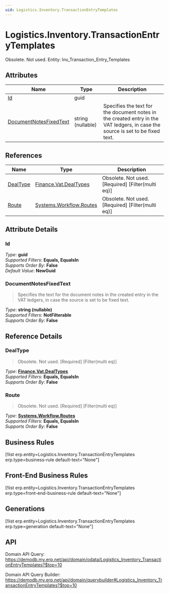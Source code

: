 ```yaml
---
uid: Logistics.Inventory.TransactionEntryTemplates
---
```

# Logistics.Inventory.TransactionEntryTemplates

Obsolete. Not used. Entity: Inv_Transaction_Entry_Templates

## Attributes

| Name | Type | Description |
| ---- | ---- | --- |
| [Id](Logistics.Inventory.TransactionEntryTemplates.md#Id) | guid |  
| [DocumentNotesFixedText](Logistics.Inventory.TransactionEntryTemplates.md#DocumentNotesFixedText) | string (nullable) | Specifies the text for the document notes in the created entry in the VAT ledgers, in case the source is set to be fixed text. 

## References

| Name | Type | Description |
| ---- | ---- | --- |
| [DealType](Logistics.Inventory.TransactionEntryTemplates.md#DealType) | [Finance.Vat.DealTypes](Finance.Vat.DealTypes.md) | Obsolete. Not used. [Required] [Filter(multi eq)] |
| [Route](Logistics.Inventory.TransactionEntryTemplates.md#Route) | [Systems.Workflow.Routes](Systems.Workflow.Routes.md) | Obsolete. Not used. [Required] [Filter(multi eq)] |


## Attribute Details

### Id

_Type_: **guid**  
_Supported Filters_: **Equals, EqualsIn**  
_Supports Order By_: **False**  
_Default Value_: **NewGuid**  

### DocumentNotesFixedText

> Specifies the text for the document notes in the created entry in the VAT ledgers, in case the source is set to be fixed text.

_Type_: **string (nullable)**  
_Supported Filters_: **NotFilterable**  
_Supports Order By_: **False**  


## Reference Details

### DealType

> Obsolete. Not used. [Required] [Filter(multi eq)]

_Type_: **[Finance.Vat.DealTypes](Finance.Vat.DealTypes.md)**  
_Supported Filters_: **Equals, EqualsIn**  
_Supports Order By_: **False**  

### Route

> Obsolete. Not used. [Required] [Filter(multi eq)]

_Type_: **[Systems.Workflow.Routes](Systems.Workflow.Routes.md)**  
_Supported Filters_: **Equals, EqualsIn**  
_Supports Order By_: **False**  



## Business Rules

[!list erp.entity=Logistics.Inventory.TransactionEntryTemplates erp.type=business-rule default-text="None"]

## Front-End Business Rules

[!list erp.entity=Logistics.Inventory.TransactionEntryTemplates erp.type=front-end-business-rule default-text="None"]

## Generations

[!list erp.entity=Logistics.Inventory.TransactionEntryTemplates erp.type=generation default-text="None"]

## API

Domain API Query:
<https://demodb.my.erp.net/api/domain/odata/Logistics_Inventory_TransactionEntryTemplates?$top=10>

Domain API Query Builder:
<https://demodb.my.erp.net/api/domain/querybuilder#Logistics_Inventory_TransactionEntryTemplates?$top=10>

